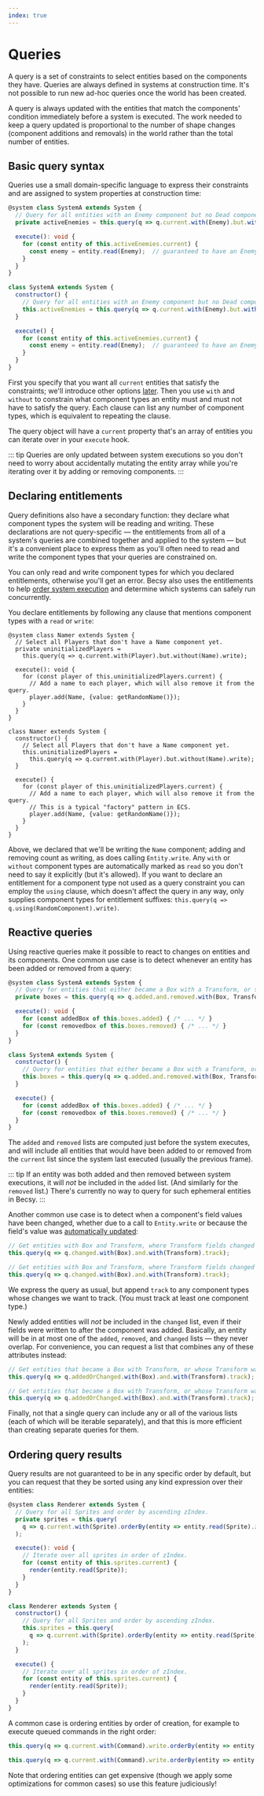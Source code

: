 ```yaml
---
index: true
---
```


<language-switcher/>

# Queries

A query is a set of constraints to select entities based on the components they have.  Queries are always defined in systems at construction time.  It's not possible to run new ad-hoc queries once the world has been created.

A query is always updated with the entities that match the components' condition immediately before a system is executed.  The work needed to keep a query updated is proportional to the number of shape changes (component additions and removals) in the world rather than the total number of entities.

## Basic query syntax

Queries use a small domain-specific language to express their constraints and are assigned to system properties at construction time:

```ts
@system class SystemA extends System {
  // Query for all entities with an Enemy component but no Dead component.
  private activeEnemies = this.query(q => q.current.with(Enemy).but.without(Dead));

  execute(): void {
    for (const entity of this.activeEnemies.current) {
      const enemy = entity.read(Enemy);  // guaranteed to have an Enemy component
    }
  }
}
```
```js
class SystemA extends System {
  constructor() {
    // Query for all entities with an Enemy component but no Dead component.
    this.activeEnemies = this.query(q => q.current.with(Enemy).but.without(Dead));
  }

  execute() {
    for (const entity of this.activeEnemies.current) {
      const enemy = entity.read(Enemy);  // guaranteed to have an Enemy component
    }
  }
}
```

First you specify that you want all `current` entities that satisfy the constraints; we'll introduce other options [later](#reactive-queries).  Then you use `with` and `without` to constrain what component types an entity must and must not have to satisfy the query.  Each clause can list any number of component types, which is equivalent to repeating the clause.

The query object will have a `current` property that's an array of entities you can iterate over in your `execute` hook.

::: tip
Queries are only updated between system executions so you don't need to worry about accidentally mutating the entity array while you're iterating over it by adding or removing components.
:::

## Declaring entitlements

Query definitions also have a secondary function:  they declare what component types the system will be reading and writing.  These declarations are not query-specific &mdash; the entitlements from all of a system's queries are combined together and applied to the system &mdash; but it's a convenient place to express them as you'll often need to read and write the component types that your queries are constrained on.

You can only read and write component types for which you declared entitlements, otherwise you'll get an error.  Becsy also uses the entitlements to help [order system execution](./systems#execution-order) and determine which systems can safely run concurrently.

You declare entitlements by following any clause that mentions component types with a `read` or `write`:

```ts{4}
@system class Namer extends System {
  // Select all Players that don't have a Name component yet.
  private uninitializedPlayers =
    this.query(q => q.current.with(Player).but.without(Name).write);

  execute(): void {
    for (const player of this.uninitializedPlayers.current) {
      // Add a name to each player, which will also remove it from the query.
      player.add(Name, {value: getRandomName()});
    }
  }
}
```
```js{5}
class Namer extends System {
  constructor() {
    // Select all Players that don't have a Name component yet.
    this.uninitializedPlayers =
      this.query(q => q.current.with(Player).but.without(Name).write);
  }

  execute() {
    for (const player of this.uninitializedPlayers.current) {
      // Add a name to each player, which will also remove it from the query.
      // This is a typical "factory" pattern in ECS.
      player.add(Name, {value: getRandomName()});
    }
  }
}
```

Above, we declared that we'll be writing the `Name` component; adding and removing count as writing, as does calling `Entity.write`.  Any `with` or `without` component types are automatically marked as `read` so you don't need to say it explicitly (but it's allowed).  If you want to declare an entitlement for a component type not used as a query constraint you can employ the `using` clause, which doesn't affect the query in any way, only supplies component types for entitlement suffixes:  `this.query(q => q.using(RandomComponent).write)`.

## Reactive queries

Using reactive queries make it possible to react to changes on entities and its components.  One common use case is to detect whenever an entity has been added or removed from a query:

```ts
@system class SystemA extends System {
  // Query for entities that either became a Box with a Transform, or stopped being one.
  private boxes = this.query(q => q.added.and.removed.with(Box, Transform));

  execute(): void {
    for (const addedBox of this.boxes.added) { /* ... */ }
    for (const removedbox of this.boxes.removed) { /* ... */ }
  }
}
```
```js
class SystemA extends System {
  constructor() {
    // Query for entities that either became a Box with a Transform, or stopped being one.
    this.boxes = this.query(q => q.added.and.removed.with(Box, Transform));
  }

  execute() {
    for (const addedBox of this.boxes.added) { /* ... */ }
    for (const removedbox of this.boxes.removed) { /* ... */ }
  }
}
```

The `added` and `removed` lists are computed just before the system executes, and will include all entities that would have been added to or removed from the `current` list since the system last executed (usually the previous frame).

::: tip
If an entity was both added and then removed between system executions, it will *not* be included in the `added` list.  (And similarly for the `removed` list.)  There's currently no way to query for such ephemeral entities in Becsy.
:::

Another common use case is to detect when a component's field values have been changed, whether due to a call to `Entity.write` or because the field's value was [automatically updated](./components#referencing-entities):

```ts
// Get entities with Box and Transform, where Transform fields changed since last time.
this.query(q => q.changed.with(Box).and.with(Transform).track);
```
```js
// Get entities with Box and Transform, where Transform fields changed since last time.
this.query(q => q.changed.with(Box).and.with(Transform).track);
```

We express the query as usual, but append `track` to any component types whose changes we want to track.  (You must track at least one component type.)

Newly added entities will *not* be included in the `changed` list, even if their fields were written to after the component was added.  Basically, an entity will be in at most one of the `added`, `removed`, and `changed` lists &mdash; they never overlap.  For convenience, you can request a list that combines any of these attributes instead:

```ts
// Get entities that became a Box with Transform, or whose Transform was changed.
this.query(q => q.addedOrChanged.with(Box).and.with(Transform).track);
```
```js
// Get entities that became a Box with Transform, or whose Transform was changed.
this.query(q => q.addedOrChanged.with(Box).and.with(Transform).track);
```

Finally, not that a single query can include any or all of the various lists (each of which will be iterable separately), and that this is more efficient than creating separate queries for them.

## Ordering query results

Query results are not guaranteed to be in any specific order by default, but you can request that they be sorted using any kind expression over their entities:

```ts
@system class Renderer extends System {
  // Query for all Sprites and order by ascending zIndex.
  private sprites = this.query(
    q => q.current.with(Sprite).orderBy(entity => entity.read(Sprite).zIndex)
  );

  execute(): void {
    // Iterate over all sprites in order of zIndex.
    for (const entity of this.sprites.current) {
      render(entity.read(Sprite));
    }
  }
}
```
```js
class Renderer extends System {
  constructor() {
    // Query for all Sprites and order by ascending zIndex.
    this.sprites = this.query(
      q => q.current.with(Sprite).orderBy(entity => entity.read(Sprite).zIndex)
    );
  }

  execute() {
    // Iterate over all sprites in order of zIndex.
    for (const entity of this.sprites.current) {
      render(entity.read(Sprite));
    }
  }
}
```

A common case is ordering entities by order of creation, for example to execute queued commands in the right order:

```ts
this.query(q => q.current.with(Command).write.orderBy(entity => entity.ordinal))
```
```js
this.query(q => q.current.with(Command).write.orderBy(entity => entity.ordinal))
```

Note that ordering entities can get expensive (though we apply some optimizations for common cases) so use this feature judiciously!
